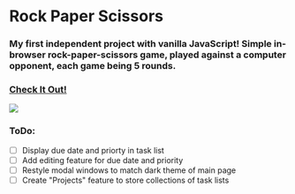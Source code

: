 # Rock Paper Scissors

### My first independent project with vanilla JavaScript!  Simple in-browser rock-paper-scissors game, played against a computer opponent, each game being 5 rounds.

### [Check It Out!](https://balowulf.github.io/rockPaperScissors/)

![](tasklist.gif)

### ToDo:
- [ ] Display due date and priorty in task list
- [ ] Add editing feature for due date and priority
- [ ] Restyle modal windows to match dark theme of main page
- [ ] Create "Projects" feature to store collections of task lists